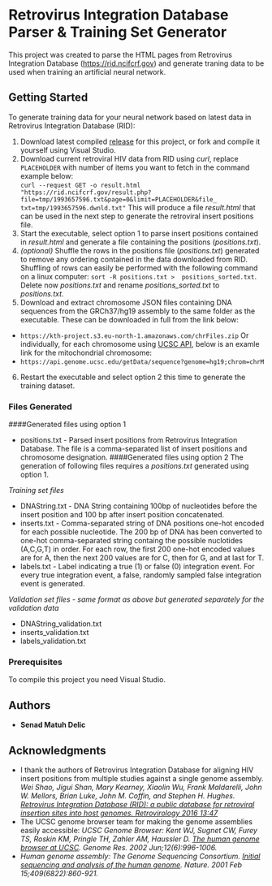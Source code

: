 # Retrovirus Integration Database Parser & Training Set Generator 
This project was created to parse the HTML pages from Retrovirus Integration Database (https://rid.ncifcrf.gov) and generate traning data to be used when training an artificial neural network.

## Getting Started

To generate training data for your neural network based on latest data in Retrovirus Integration Database (RID):
1. Download latest compiled [release](https://github.com/senadmd/RetrovirusIntegrationDatabaseParser/releases "latest release") for this project, or fork and compile it yourself using Visual Studio.
2. Download current retroviral HIV data from RID using *curl*, replace `PLACEHOLDER` with number of items you want to fetch in the command example below:  
``
curl --request GET -o result.html "https://rid.ncifcrf.gov/result.php?file=tmp/1993657596.txt&page=0&limit=PLACEHOLDER&file_
txt=tmp/1993657596.dwnld.txt"
``
  This will produce a file *result.html* that can be used in the next step to generate the retroviral insert positions file.
3. Start the executable, select option 1 to parse insert positions contained in *result.html* and generate a file containing the positions (*positions.txt*).
4. *(optional)* Shuffle the rows in the positions file (*positions.txt*) generated to remove any ordering contained in the data downloaded from RID. Shuffling of rows can easily be performed with the following command on a linux computer: 
``
sort -R positions.txt >  positions_sorted.txt
``.
  Delete now *positions.txt* and rename *positions_sorted.txt* to *positions.txt*.
5. Download and extract chromosome JSON files containing DNA sequences from the GRCh37/hg19 assembly to the same folder as the executable. These can be downloaded in full from the link below:
* ``https://kth-project.s3.eu-north-1.amazonaws.com/chrFiles.zip``
Or individually, for each chromosome using [UCSC API](http://genome.ucsc.edu/goldenPath/help/api.html), below is an examle link for the mitochondrial chromosome:
* ``https://api.genome.ucsc.edu/getData/sequence?genome=hg19;chrom=chrM``
6. Restart the executable and select option 2 this time to generate the training dataset.
### Files Generated
####Generated files using option 1
- positions.txt - Parsed insert positions from Retrovirus Integration Database. The file is a comma-separated list of insert positions and chromosome designation.
####Generated files using option 2
The generation of following files requires a *positions.txt* generated using option 1.

*Training set files*
- DNAString.txt - DNA String containing 100bp of nucleotides before the insert position and 100 bp after insert position concatenated.
- inserts.txt - Comma-separated string of DNA positions one-hot encoded for each possible nucleotide. The 200 bp of DNA has been converted to one-hot comma-separated string containg the possible nuclotides (A,C,G,T) in order. For each row, the first 200 one-hot encoded values are for A, then the next 200 values are for C, then for G, and at last for T.
- labels.txt - Label indicating a true (1) or false (0) integration event. For every true integration event, a false, randomly sampled false integration event is generated.

*Validation set files - same format as above but generated separately for the validation data*
- DNAString_validation.txt
- inserts_validation.txt
- labels_validation.txt    

### Prerequisites

To compile this project you need Visual Studio.

## Authors

* **Senad Matuh Delic** 



## Acknowledgments

* I thank the authors of Retrovirus Integration Database for aligning HIV insert positions from multiple studies against a single genome assembly.
*Wei Shao, Jigui Shan, Mary Kearney, Xiaolin Wu, Frank Maldarelli, John W. Mellors, Brian Luke, John M. Coffin, and Stephen H. Hughes. [Retrovirus Integration Database (RID): a public database for retroviral insertion sites into host genomes. Retrovirology 2016 13:47](http://www.retrovirology.com/content/13/1/47)*
* The UCSC genome browser team for making the genome assemblies easily accessible: *UCSC Genome Browser: Kent WJ, Sugnet CW, Furey TS, Roskin KM, Pringle TH, Zahler AM, Haussler D. [The human genome browser at UCSC](http://www.genome.org/cgi/content/abstract/12/6/996). Genome Res. 2002 Jun;12(6):996-1006.*
* *Human genome assembly: The Genome Sequencing Consortium. [Initial sequencing and analysis of the human genome](http://www.nature.com/nature/journal/v409/n6822/abs/409860a0.html). Nature. 2001 Feb 15;409(6822):860-921.*